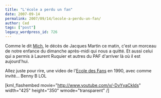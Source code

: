 ```yaml
---
title: "L'école a perdu un fan"
date: 2007-09-14
permalink: 2007/09/14/lecole-a-perdu-un-fan/
author: Ced
tags: ["post"]
legacy_wordpress_id: 726
---
```


Comme le dit [Mich](http://www.emich.be/fr/2007/09/14/jacques-martin-n-est-plus/), le décès de Jacques Martin ce matin, c'est un morceau de notre enfance du dimanche après-midi qui nous a quitté. Et aussi celui qui a permis à Laurent Ruquier et autres du PAF d'arriver là où il est aujourd'hui.

Allez juste pour rire, une video de l'[Ecole des Fans](http://fr.wikipedia.org/wiki/L'%C3%A9cole_des_fans) en 1990, avec comme invité... Benny B LOL

<!-- excerpt -->

[kml_flashembed movie="http://www.youtube.com/v/-DvYyaCklds" width="425" height="350" wmode="transparent" /]

